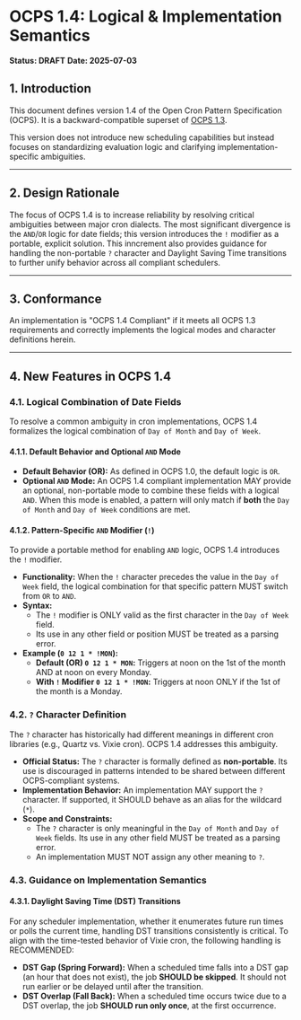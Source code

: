 # OCPS 1.4: Logical & Implementation Semantics

**Status: DRAFT**
**Date: 2025-07-03**

## 1\. Introduction

This document defines version 1.4 of the Open Cron Pattern Specification (OCPS). It is a backward-compatible superset of [OCPS 1.3](https://www.google.com/search?q=./1.3.md).

This version does not introduce new scheduling capabilities but instead focuses on standardizing evaluation logic and clarifying implementation-specific ambiguities.

-----

## 2\. Design Rationale

The focus of OCPS 1.4 is to increase reliability by resolving critical ambiguities between major cron dialects. The most significant divergence is the `AND`/`OR` logic for date fields; this version introduces the `!` modifier as a portable, explicit solution. This inncrement also provides guidance for handling the non-portable `?` character and Daylight Saving Time transitions to further unify behavior across all compliant schedulers.

-----

## 3\. Conformance

An implementation is "OCPS 1.4 Compliant" if it meets all OCPS 1.3 requirements and correctly implements the logical modes and character definitions herein.

-----

## 4\. New Features in OCPS 1.4

### 4.1. Logical Combination of Date Fields

To resolve a common ambiguity in cron implementations, OCPS 1.4 formalizes the logical combination of `Day of Month` and `Day of Week`.

#### 4.1.1. Default Behavior and Optional `AND` Mode

  * **Default Behavior (OR):** As defined in OCPS 1.0, the default logic is `OR`.
  * **Optional `AND` Mode:** An OCPS 1.4 compliant implementation MAY provide an optional, non-portable mode to combine these fields with a logical `AND`. When this mode is enabled, a pattern will only match if **both** the `Day of Month` and `Day of Week` conditions are met.

#### 4.1.2. Pattern-Specific `AND` Modifier (`!`)

To provide a portable method for enabling `AND` logic, OCPS 1.4 introduces the `!` modifier.

  * **Functionality:** When the `!` character precedes the value in the `Day of Week` field, the logical combination for that specific pattern MUST switch from `OR` to `AND`.
  * **Syntax:**
      * The `!` modifier is ONLY valid as the first character in the `Day of Week` field.
      * Its use in any other field or position MUST be treated as a parsing error.
  * **Example (`0 12 1 * !MON`):**
      * **Default (OR) `0 12 1 * MON`:** Triggers at noon on the 1st of the month AND at noon on every Monday.
      * **With `!` Modifier `0 12 1 * !MON`:** Triggers at noon ONLY if the 1st of the month is a Monday.

### 4.2. `?` Character Definition

The `?` character has historically had different meanings in different cron libraries (e.g., Quartz vs. Vixie cron). OCPS 1.4 addresses this ambiguity.

  * **Official Status:** The `?` character is formally defined as **non-portable**. Its use is discouraged in patterns intended to be shared between different OCPS-compliant systems.
  * **Implementation Behavior:** An implementation MAY support the `?` character. If supported, it SHOULD behave as an alias for the wildcard (`*`).
  * **Scope and Constraints:**
      * The `?` character is only meaningful in the `Day of Month` and `Day of Week` fields. Its use in any other field MUST be treated as a parsing error.
      * An implementation MUST NOT assign any other meaning to `?`.

### 4.3. Guidance on Implementation Semantics

#### 4.3.1. Daylight Saving Time (DST) Transitions

For any scheduler implementation, whether it enumerates future run times or polls the current time, handling DST transitions consistently is critical. To align with the time-tested behavior of Vixie cron, the following handling is RECOMMENDED:

  * **DST Gap (Spring Forward):** When a scheduled time falls into a DST gap (an hour that does not exist), the job **SHOULD be skipped**. It should not run earlier or be delayed until after the transition.
  * **DST Overlap (Fall Back):** When a scheduled time occurs twice due to a DST overlap, the job **SHOULD run only once**, at the first occurrence.

